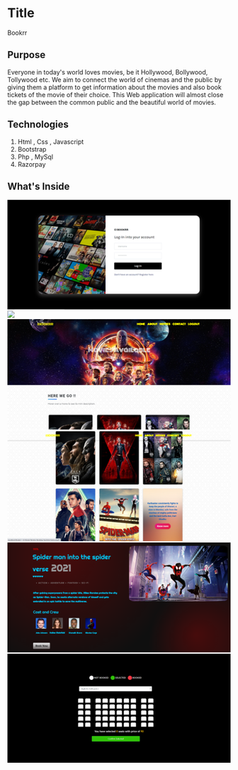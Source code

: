 # Title 

Bookrr

## Purpose

Everyone in today's world loves movies, be it Hollywood, Bollywood, Tollywood etc. We aim to connect the world of cinemas and the public by giving them a platform to get information about the movies and also book tickets of the movie of their choice. This Web application will almost close the gap between the common public and the beautiful world of movies.

## Technologies 

  1. Html , Css , Javascript
  2. Bootstrap
  3. Php , MySql
  4. Razorpay 

## What's Inside 

<img src="./readimages/ss1.png" />
<img src="./readimages/ss2.png" />
<img src="./readimages/ss3.png" />
<img src="./readimages/ss4.png" />
<img src="./readimages/ss5.png" />
<img src="./readimages/ss6.png" /> 




